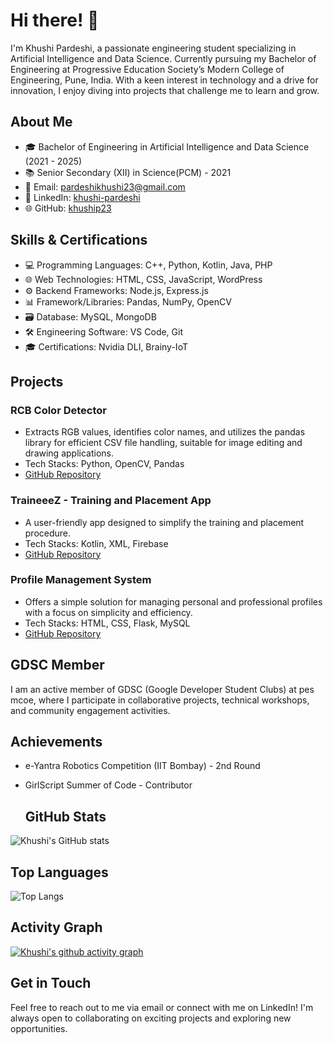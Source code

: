 


# Hi there! 👋

I'm Khushi Pardeshi, a passionate engineering student specializing in Artificial Intelligence and Data Science. Currently pursuing my Bachelor of Engineering at Progressive Education Society’s Modern College of Engineering, Pune, India. With a keen interest in technology and a drive for innovation, I enjoy diving into projects that challenge me to learn and grow.

## About Me

- 🎓 Bachelor of Engineering in Artificial Intelligence and Data Science (2021 - 2025)
- 📚 Senior Secondary (XII) in Science(PCM) - 2021
- 📧 Email: pardeshikhushi23@gmail.com
- 🔗 LinkedIn: [khushi-pardeshi](linkedin.com/in/khushi-pardeshi)
- 🌐 GitHub: [khuship23](https://github.com/khuship23)

## Skills & Certifications

- 💻 Programming Languages: C++, Python, Kotlin, Java, PHP
- 🌐 Web Technologies: HTML, CSS, JavaScript, WordPress
- ⚙️ Backend Frameworks: Node.js, Express.js
- 📊 Framework/Libraries: Pandas, NumPy, OpenCV
- 🗃️ Database: MySQL, MongoDB
- 🛠️ Engineering Software: VS Code, Git
- 🎓 Certifications: Nvidia DLI, Brainy-IoT

## Projects

### RCB Color Detector
- Extracts RGB values, identifies color names, and utilizes the pandas library for efficient CSV file handling, suitable for image editing and drawing applications.
- Tech Stacks: Python, OpenCV, Pandas
- [GitHub Repository](https://github.com/khuship23/rcb-color-detector)

### TraineeeZ - Training and Placement App
- A user-friendly app designed to simplify the training and placement procedure.
- Tech Stacks: Kotlin, XML, Firebase
- [GitHub Repository](https://github.com/khuship23/traineez)

### Profile Management System
- Offers a simple solution for managing personal and professional profiles with a focus on simplicity and efficiency.
- Tech Stacks: HTML, CSS, Flask, MySQL
- [GitHub Repository](https://github.com/khuship23/profile-management-system)

## GDSC Member

I am an active member of GDSC (Google Developer Student Clubs) at pes mcoe, where I participate in collaborative projects, technical workshops, and community engagement activities.

## Achievements

- e-Yantra Robotics Competition (IIT Bombay) - 2nd Round
- GirlScript Summer of Code - Contributor

  ## GitHub Stats

![Khushi's GitHub stats](https://github-readme-stats.vercel.app/api?username=khuship23&show_icons=true&theme=radical)

## Top Languages

![Top Langs](https://github-readme-stats.vercel.app/api/top-langs/?username=khuship23&layout=compact)

## Activity Graph

[![Khushi's github activity graph](https://github-readme-activity-graph.cyclic.app/graph?username=khuship23&theme=dracula)](https://github.com/ashutosh00710/github-readme-activity-graph)


## Get in Touch

Feel free to reach out to me via email or connect with me on LinkedIn! I'm always open to collaborating on exciting projects and exploring new opportunities.

```

